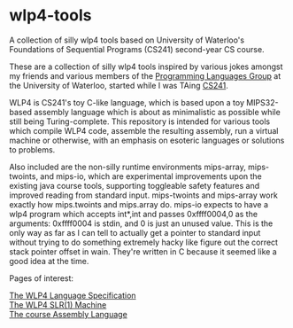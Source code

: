 # wlp4-tools
A collection of silly wlp4 tools based on University of Waterloo's Foundations of Sequential Programs (CS241) second-year CS course.

These are a collection of silly wlp4 tools inspired by various jokes amongst my friends and various members of the [Programming Languages Group](http://plg.uwaterloo.ca) at the University of Waterloo, started while I was TAing [CS241](http://www.student.cs.uwaterloo.ca/~cs241/).

WLP4 is CS241's toy C-like language, which is based upon a toy MIPS32-based assembly language which is about as minimalistic as possible while still being Turing-complete. This repository is intended for various tools which compile WLP4 code, assemble the resulting assembly, run a virtual machine or otherwise, with an emphasis on esoteric languages or solutions to problems.

Also included are the non-silly runtime environments mips-array, mips-twoints, and mips-io, which are experimental improvements upon the existing java course tools, supporting toggleable safety features and improved reading from standard input. mips-twoints and mips-array work exactly how mips.twoints and mips.array do. mips-io expects to have a wlp4 program which accepts int*,int and passes 0xffff0004,0 as the arguments: 0xffff0004 is stdin, and 0 is just an unused value. This is the only way as far as I can tell to actually get a pointer to standard input without trying to do something extremely hacky like figure out the correct stack pointer offset in wain. They're written in C because it seemed like a good idea at the time.

Pages of interest:

[The WLP4 Language Specification](https://www.student.cs.uwaterloo.ca/~cs241/wlp4/WLP4.html)  
[The WLP4 SLR(1) Machine](https://www.student.cs.uwaterloo.ca/~cs241/wlp4/WLP4.lr1)  
[The course Assembly Language](http://www.student.cs.uwaterloo.ca/~cs241/mips/mipsref.pdf)
